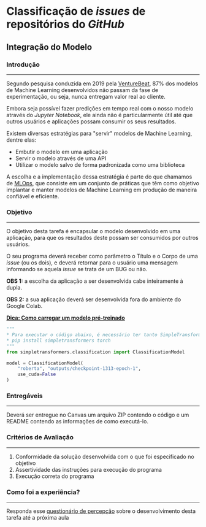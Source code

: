 # Classificação de _issues_ de repositórios do _GitHub_

## Integração do Modelo

### Introdução
<hr>

Segundo pesquisa conduzida em 2019 pela [VentureBeat](https://venturebeat.com/2019/07/19/why-do-87-of-data-science-projects-never-make-it-into-production/), 87% dos modelos de Machine Learning desenvolvidos não passam da fase de experimentação, ou seja, nunca entregam valor real ao cliente. 

Embora seja possível fazer predições em tempo real com o nosso modelo através do _Jupyter Notebook_, ele ainda não é particularmente útil até que outros usuários e aplicações possam consumir os seus resultados. 

Existem diversas estratégias para "servir" modelos de Machine Learning, dentre elas:
* Embutir o modelo em uma aplicação
* Servir o modelo através de uma API
* Utilizar o modelo salvo de forma padronizada como uma biblioteca

A escolha e a implementação dessa estratégia é parte do que chamamos de [MLOps](https://towardsdatascience.com/what-is-mlops-everything-you-must-know-to-get-started-523f2d0b8bd8), que consiste em um conjunto de práticas que têm como objetivo implantar e manter modelos de Machine Learning em produção de maneira confiável e eficiente. 

### Objetivo
<hr>

O objetivo desta tarefa é encapsular o modelo desenvolvido em uma aplicação, para que os resultados deste possam ser consumidos por outros usuários.

O seu programa deverá receber como parâmetro o Título e o Corpo de uma _issue_ (ou os dois), e deverá retornar para o usuário uma mensagem informando se aquela _issue_
se trata de um BUG ou não.

**OBS 1:** a escolha da aplicação a ser desenvolvida cabe inteiramente à dupla.

**OBS 2:** a sua aplicação deverá ser desenvolvida fora do ambiente do Google Colab.

**[Dica: Como carregar um modelo pré-treinado](https://simpletransformers.ai/docs/usage/#loading-a-local-save)**

```python
"""
* Para executar o código abaixo, é necessário ter tanto SimpleTransformers quanto o Torch instalados
* pip install simpletransformers torch
"""
from simpletransformers.classification import ClassificationModel

model = ClassificationModel(
    "roberta", "outputs/checkpoint-1313-epoch-1",
    use_cuda=False
)
```

### Entregáveis
<hr>

Deverá ser entregue no Canvas um arquivo ZIP contendo o código e um README contendo as informações de como executá-lo.

### Critérios de Avaliação
<hr>

1. Conformidade da solução desenvolvida com o que foi especificado no objetivo
2. Assertividade das instruções para execução do programa
3. Execução correta do programa

### Como foi a experiência?
<hr>

Responda esse [questionário de percepção](https://forms.gle/xeQ9MzEtw8rxQ1caA) sobre o desenvolvimento desta tarefa até a próxima aula

